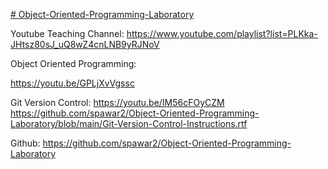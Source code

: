 [# Object-Oriented-Programming-Laboratory](https://pawar1550.wixsite.com/claflin-courses/copy-of-object-oriented-programming)

Youtube Teaching Channel: https://www.youtube.com/playlist?list=PLKka-JHtsz80sJ_uQ8wZ4cnLNB9yRJNoV

Object Oriented Programming:

https://youtu.be/GPLjXvVgssc

Git Version Control: https://youtu.be/IM56cFOyCZM
https://github.com/spawar2/Object-Oriented-Programming-Laboratory/blob/main/Git-Version-Control-Instructions.rtf

Github: https://github.com/spawar2/Object-Oriented-Programming-Laboratory
